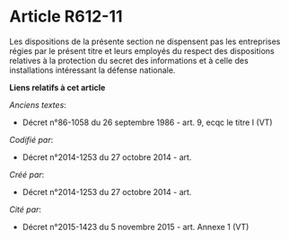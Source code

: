 # Article R612-11

Les dispositions de la présente section ne dispensent pas les entreprises régies par le présent titre et leurs employés du
respect des dispositions relatives à la protection du secret des informations et à celle des installations intéressant la
défense nationale.

**Liens relatifs à cet article**

_Anciens textes_:

  - Décret n°86-1058 du 26 septembre 1986 - art. 9, ecqc le titre I (VT)

_Codifié par_:

  - Décret n°2014-1253 du 27 octobre 2014 - art.

_Créé par_:

  - Décret n°2014-1253 du 27 octobre 2014 - art.

_Cité par_:

  - Décret n°2015-1423 du 5 novembre 2015 - art. Annexe 1 (VT)
